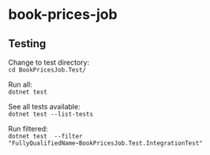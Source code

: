 # book-prices-job

## Testing
Change to test directory:\
`cd BookPricesJob.Test/`

Run all:\
`dotnet test`

See all tests available:\
`dotnet test --list-tests`

Run filtered:\
`dotnet test  --filter "FullyQualifiedName~BookPricesJob.Test.IntegrationTest"`
